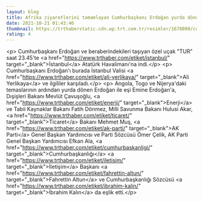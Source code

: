```yaml
--- 
layout: blog
title: Afrika ziyaretlerini tamamlayan Cumhurbaşkanı Erdoğan yurda döndü
date: 2021-10-21 01:43:46
thumbnail: https://trthaberstatic.cdn.wp.trt.com.tr/resimler/1678000/cumhurbaskani-recep-tayyip-erdogan-aa-1678952.jpg
rating: 4
---
```

&lt;p&gt;
	Cumhurbaşkanı Erdoğan ve beraberindekileri taşıyan özel uçak &quot;TUR&quot; saat 23.45'te &lt;a href=&quot;https://www.trthaber.com/etiket/istanbul/&quot; target=&quot;_blank&quot;&gt;İstanbul&lt;/a&gt; Atatürk Havalimanı'na indi.&lt;/p&gt;
&lt;p&gt;
	Cumhurbaşkanı Erdoğan'ı burada İstanbul Valisi &lt;a href=&quot;https://www.trthaber.com/etiket/ali-yerlikaya/&quot; target=&quot;_blank&quot;&gt;Ali Yerlikaya&lt;/a&gt; ve ilgililer karşıladı.&lt;/p&gt;
&lt;p&gt;
	Angola, Togo ve Nijerya'daki temaslarının ardından yurda dönen Erdoğan ile eşi Emine Erdoğan'a, Dışişleri Bakanı Mevlüt Çavuşoğlu, &lt;a href=&quot;https://www.trthaber.com/etiket/enerji/&quot; target=&quot;_blank&quot;&gt;Enerji&lt;/a&gt; ve Tabii Kaynaklar Bakanı Fatih Dönmez, Milli Savunma Bakanı Hulusi Akar, &lt;a href=&quot;https://www.trthaber.com/etiket/ticaret/&quot; target=&quot;_blank&quot;&gt;Ticaret&lt;/a&gt; Bakanı Mehmet Muş, &lt;a href=&quot;https://www.trthaber.com/etiket/ak-parti/&quot; target=&quot;_blank&quot;&gt;AK Parti&lt;/a&gt; Genel Başkan Yardımcısı ve Parti Sözcüsü Ömer Çelik, AK Parti Genel Başkan Yardımcısı Efkan Ala, &lt;a href=&quot;https://www.trthaber.com/etiket/cumhurbaskanligi/&quot; target=&quot;_blank&quot;&gt;Cumhurbaşkanlığı&lt;/a&gt; &lt;a href=&quot;https://www.trthaber.com/etiket/iletisim/&quot; target=&quot;_blank&quot;&gt;İletişim&lt;/a&gt; Başkanı &lt;a href=&quot;https://www.trthaber.com/etiket/fahrettin-altun/&quot; target=&quot;_blank&quot;&gt;Fahrettin Altun&lt;/a&gt; ve Cumhurbaşkanlığı Sözcüsü &lt;a href=&quot;https://www.trthaber.com/etiket/ibrahim-kalin/&quot; target=&quot;_blank&quot;&gt;İbrahim Kalın&lt;/a&gt; da eşlik etti.&lt;/p&gt;
